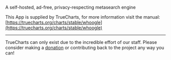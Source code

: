 A self-hosted, ad-free, privacy-respecting metasearch engine

This App is supplied by TrueCharts, for more information visit the manual: [https://truecharts.org/charts/stable/whoogle](https://truecharts.org/charts/stable/whoogle)

---

TrueCharts can only exist due to the incredible effort of our staff.
Please consider making a [donation](https://truecharts.org/sponsor) or contributing back to the project any way you can!

